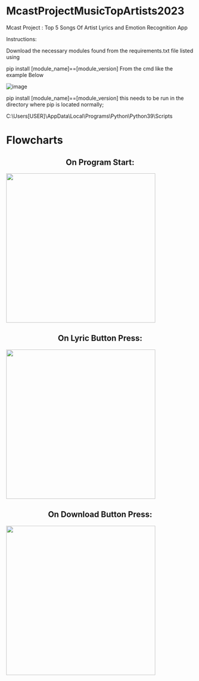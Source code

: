 # McastProjectMusicTopArtists2023
Mcast Project :  Top 5 Songs Of Artist Lyrics and Emotion Recognition App

Instructions:

Download the necessary modules found from the requirements.txt file listed using

pip install [module_name]==[module_version] From the cmd like the example Below

![image](https://user-images.githubusercontent.com/98620837/235660607-70f2b877-b1f3-43ec-8b1c-76ffffbd50d6.png)


pip install [module_name]==[module_version] this needs to be run in the directory where pip is located normally;


C:\Users\[USER]\AppData\Local\Programs\Python\Python39\Scripts

# Flowcharts
<h2 align="center">On Program Start:</h2>

<img align="center" src="https://user-images.githubusercontent.com/98620837/235661574-14651f58-8519-403f-aebb-538a4e60c23c.png" width="400px" >

<h2 align="center">On Lyric Button Press:</h2>

<img align="center" src="https://user-images.githubusercontent.com/98620837/235661649-d7051f0b-3ae4-4c23-8756-73376232df3e.png" width="400px" >

<h2 align="center">On Download Button Press:</h2>

<img align="center" src="https://user-images.githubusercontent.com/98620837/235661709-a57a2ee2-357d-48a1-bdc6-dd4715c41f71.png" width="400px" >


